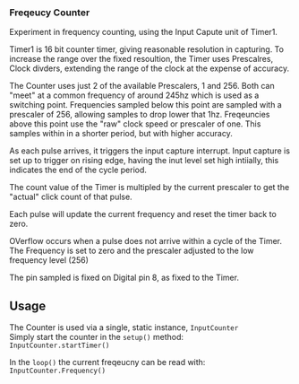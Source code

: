 ### Freqeucy Counter

Experiment in frequency counting, using the Input Capute unit of Timer1.

Timer1 is 16 bit counter timer, giving reasonable resolution in capturing.
To increase the range over the fixed resoultion, the Timer uses Prescalres,
Clock divders, extending the range of the clock at the expense of accuracy.

The Counter uses just 2 of the available Prescalers, 1 and 256.
Both can "meet" at a common frequency of around 245hz which is used as a switching point.
Frequencies sampled below this point are sampled with a prescaler of 256, allowing samples to drop
lower that 1hz.
Freqeuncies above this point use the "raw" clock speed or prescaler of one.
This samples within in a shorter period, but with higher accuracy.


As each pulse arrives, it triggers the input capture interrupt.
Input capture is set up to trigger on rising edge, having the inut level set high intiially,
this indicates the end of the cycle period.

The count value of the Timer is multipled by the current prescaler to get the "actual" click count
of that pulse.

Each pulse will update the current frequency and reset the timer back to zero.

OVerflow occurs when a pulse does not arrive within a cycle of the Timer.
The Frequency is set to zero and the prescaler adjusted to the low frequency level (256)

The pin sampled is fixed on Digital pin 8, as fixed to the Timer.  


## Usage
The Counter is used via a single, static instance, `InputCounter`  
Simply start the counter in the `setup()` method:  
`InputCounter.startTimer()`  

In the `loop()` the current freqeucny can be read with:  
`InputCounter.Frequency()`  


